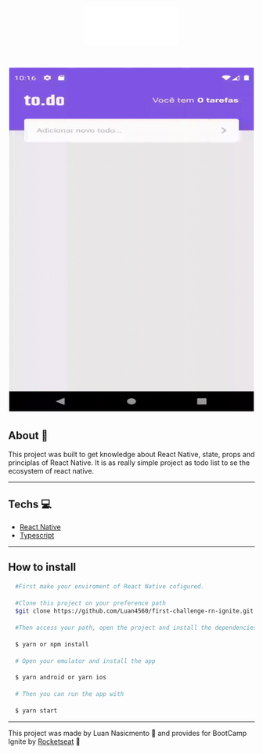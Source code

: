 
<h1 align="center">
  <img src="src/assets/images/logo/to.do@3x.png" />
</h1>

<h1 align="center">
  <img width="500" height="700" src="src/assets/images/logo/gif todo.gif" />
</h1>

## About 📃

This project was built to get knowledge about React Native, state, props and principlas of React Native.
It is as really simple project as todo list to se the ecosystem of react native.

--- 

## Techs 💻

- [React Native](https://reactnative.dev/docs/getting-started:)
- [Typescript](s://www.typescriptlang.org/docs/)

--- 

## How to install

```bash 
  #First make your enviroment of React Native cofigured.

  #Clone this project on your preference path
  $git clone https://github.com/Luan4560/first-challenge-rn-ignite.git

  #Then access your path, open the project and install the dependencies.

  $ yarn or npm install

  # Open your emulator and install the app

  $ yarn android or yarn ios 

  # Then you can run the app with

  $ yarn start
```

---

This project was made by Luan Nasicmento 🤘 and provides for BootCamp Ignite by [Rocketseat](https://rocketseat.com.br/) 🚀
